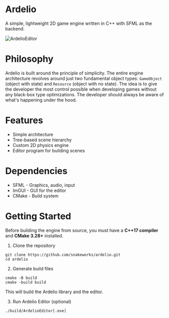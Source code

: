 # Ardelio

A simple, lightweight 2D game engine written in C++ with SFML as the backend.

![ArdelioEditor](https://github.com/user-attachments/assets/212f783a-9ee4-4a47-9976-a91822b81488)

# Philosophy

Ardelio is built around the principle of simplicity. The entire engine architecture revolves around just two fundamental object types: `GameObject` (object with state) and `Resource` (object with no state). The idea is to give the developer the most control possible when developing games without any black-box type optimizations. The developer should always be aware of what's happening under the hood.

# Features
- Simple architecture
- Tree-based scene hierarchy
- Custom 2D physics engine
- Editor program for building scenes

# Dependencies
- SFML - Graphics, audio, input
- ImGUI - GUI for the editor
- CMake - Build system

# Getting Started
Before building the engine from source, you must have a **C++17 compiler** and **CMake 3.28+** installed.

1. Clone the repository
```
git clone https://github.com/snakeworks/ardelio.git
cd ardelio
```

2. Generate build files
```
cmake -B build
cmake -build build
```
This will build the Ardelio library and the editor.

3. Run Ardelio Editor (optional)
```
./build/ArdelioEditor[.exe]
```
